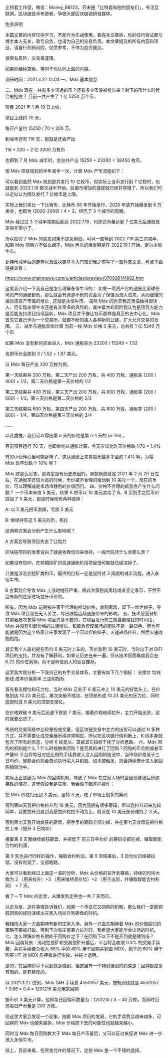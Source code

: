比特君工作室，微信：Money_BB123，芥末圈「比特君和他的朋友们」，专注互联网，区块链技术布道者，争做头部区块链调研自媒体。


免责声明


本篇文章的内容仅供学习，不能作为实战使用。看完本文章后，你的任何尝试都与博主本人无关，盈亏自负，也请为自己的交易负责。本文章提及的所有内容和项目，请自行判断风险，仅供参考，不作为投资建议。


投资有风险，交易需谨慎。


如果你继续查看，等同于你认同上面的内容。


调研时间：2021.3.27 12:03
一、Mdx 基本信息








二、Mdx 现在一共有多少流通的币？还有多少币没被挖出来？剩下的币什么时候会被挖完？
目前一共产生了 1 亿 5250 万个币，


项目 2021 年 1 月 19 日上线，


项目上线约 70 天，


每日产量约 15250 / 70 ≈ 200 万。


到减半还有 116 天，那就是还会产出


116 * 200 = 2 亿 3200 万枚币


也即到 7 月 Mdx 减半时，会总共产出 15250 + 23200 = 38450 枚币。


按 Mdx 项目规划的半年减半一次，计算 Mdx 产币流程如下：






可以看到虽然 Mdx 规划是共发行 10 亿枚币，但实际上当币发行到 7 亿枚时，也就是到 2023.1.19 那次减半开始，后面币增加的速度就已经非常慢了，所以我们可以近似认为团队发行 7 亿枚币是上限。


实际上我们类比一下比特币，比特币 08 年开始发行，2020 年底开始爆发到 6 万美金，也即为 (2020-2008) / 4 = 3，经历了 3 个减半的周期。


Mdx 经过过 3 个减半周期后到达 2022.7.19，也即总币量达到 7 亿美元后通胀就变得非常小了。


所以投资了 Mdx 的朋友如果不是急用钱，可以一直等到 2022.7.19 第三次减半，如果 Mdx 项目方不做幺蛾子，Mdx 再次的爆发期是在 2022.10.1 开始，走向永恒牛市。


比特币减半后的走势以及区块链基本入门知识我之前写了一篇科普文章，可点下面链接查看：


https://www.chainnews.com/u/articles/preview/070928141682.htm


这里我介绍一下我自己是怎么理解永恒牛市的：
如果一项资产它的通胀比全球任何资产的通胀都低，那么就会有源源不断的资金为了保值而流入进来，从而缓慢的推动该资产市值的增长 , 这就是永恒牛市。
虽然 Mdx 的远景我这里描绘得很诱人，但实现永恒牛市还是有非常多的风险的，其中最大的风险我认为是项目方能力是否能支持项目持续运转，Mdx 项目并不像比特币那样是真正的去中心化，Mdx 首先它自己作为一个交易所，就要不断的接入各种新的公链，扩大允许交易的范围。
三、减半与通胀具体计算
当前一枚 Mdx 价格 3 美元，总共有 1 亿 5249 万个币


如果 Mdx 没有新的资金进入，Mdx 通胀率为 23200 / 15249 = 1.52


也即币价会跌到 3 / 1.52 = 1.97 美元。


以 Mdx 每日产出 200 万枚为例，


第一天结束共 200 万枚，第二天产出 200 万枚，共 400 万枚，通胀率 (200 / 400) = 1/2，第二天价格是第一天价格的 1/2


第二天结束共 400 万枚，第三天产出 200 万枚，共 600 万枚，通胀率 (200 / 600) = 1/3，第三天价格是第二天价格的 2/3


第三天结束共 600 万枚，第四天产出 200 万枚，共 800 万枚，通胀率 (200 / 800) = 1/4，第四天价格是第三天价格的 3/4


……


以此类推，我们可以得出第 n 天的价格是第 n-1 天的 (n-1/n) 。


目前项目运行 70 天，也即单纯从通胀计算，今天应该比昨天价格跌 1/70 = 1.4%


有的小伙伴心里可能卧槽了，这从通胀上来算每天最多才会跌 1.4% 啊，为啥 Mdx 动不动跌个 10% 呢？


Mdx 跌那么厉害，那肯定是有历史原因的，罪魁祸首就是 2021 年 2 月 20 日左右，在通胀率还较为高的时候，币价被不合理的推动到 10 美元一个，现在的币价，可以理解成是市场冷静后的价值回归。
四、价格不合理的疯涨会产生什么问题？
一个币本来值 5 美元，结果 A 把币以 10 美元卖给了 B，B 买到手之后币价跌回了 5 美元，那这时候他有两种选择：


A: 以 5 美元把币卖掉，亏损 5 美元


B: 继续持有这 5 美元的币，死扛


这两种方案会分别产生什么影响呢？


A 方案会导致项目失去了公信力


区块链项目的发家说白了就是依靠信仰来维持，一段代码凭什么卖那么贵？


如果没有信仰，在前期挖矿的高速通胀阶段项目很可能就已经凉掉了。


只要是涉及到挖矿类的币，最终的目标一定是坚持过 3 周期的减半流程，进入永恒牛市。


B 方案则会导致 Mdx 上涨时抛压严重，除非大家割肉离场或者坚定拿币，不然不会有新的庄家进场拉升币价的。


所有，因为 Mdx 前期被庄家不合理的推动价格，收割离场，留下一堆烂摊子，导致 Mdx 项目现在无人关注，每日跌幅远超通胀带来的影响。
五、技术层面分析
其实我屡次觉得 Mdx 项目方是不错的，在项目发行前三周最能赚钱的时间段，Mdx 并没有引起价格的过渡增长，和着急套现离场的团队不是一路货色，但也可能就是因为这个特质让庄家发现了一个可以捏的柿子，火速进场拉升，然后火速收割跑路。




其实我个人最初是在币价 6 美元时上车的，币价涨到 10 美元时，当时出于对 DiFi 项目的支持，并没有了解获利，如果让历史在来一遍，但从技术层面角度我会在 8.22 的价位离场，而不是听信别人的盲目推荐。


这里我大致分析一下我自己的右手交易体系，主要有如下几个指标：
支撑位
均线
影线
成本价偏离率
三连阴指标


首先看支撑位和压力位，当时 Mdx 正处于 6 美元冲上 10 美元的好势头上，在价格到达 10.23 美元后，屡次突破不成功，在顶部形成 10.23 美元的压力位，同时底部形成 9 美元的顶部支撑位。


在价格跌破 9 美元后迅速下跌到 7 美元，接着价格继续拉升，主力开始出货，这时就要出货了。


传统的交易系统中比较重视成交量，但区块链交易中主力的出货可以通过 N 多种方式，并不需要让成交量展示得非常明显，所以在区块链行情判断上，K 线本身就包含了所有的信息，分析 K 线足以，莫被其它指标干扰了分析思路。
六、Mdx 回购的机制是什么？什么时候触发回购？是否真的进行了回购？回购的币会削减总币产量吗
平台将每日对应比例的手续费收入注入回购销毁池中，当市场价格低于三日均价，智能合约则会自动执行买入并销毁。如未被触发，则会持续累计进入到回购销毁池中。


实际上正是因为 Mdx 的回购机制，导致了 Mdx 在庄家入场时会出现暴涨后迅速暴跌的情况，这里假设我是庄家，我会像下面这样操作：


把 Mdx 价格打压到 3 美元，坚持 3 天，吃了市场上很多的筹码


等到第四天我把价格拉升到 10 美元，因为我拥有很多筹码，所以我拉升起来比较简单，我要拉升到直到我感觉价格拉不动为止，假设在 10 美元部分维持了 3 天。


等到第七天我开始疯狂的砸盘，把手里的筹码全部出掉，并在第七天收盘前把价格拉上来（提升 3 日均价）


接着第 8 天我继续疯狂砸盘，并把低于 前三日平均价 的筹码全部吃掉，赚取智能合约的利润，


第 9 天也进行同样的操作，赚取合约利润，第 9 天结束后，3 日均价已经被拉低，没有利润了，全部跑路。


大家可以看到经过上面这一波的分析，Mdx 从价格的拉升到暴跌，持续的时间大致为 2 （用来拉升）+3 （用来维持高价位）+2 （用于出货，并赚取智能合约利润） = 7 天。


看了一下 Mdx 的走势，从爆发到走熊也一共 7 天而已。






以史为鉴，这件事情告诉我们，如果一个币说它又回购的机制，那么我们一定能铜鼓回购的规则演绎出庄家入场拉升到砸盘的时机。


我相信大家一方面期待有新的庄家入场，另外一方面又期待着 Mdx 的价值回归的策略不要被打破，等到下次有庄家暴力拉升时，我希望大家能学会出场的时机。
七、怎么理解价格长期处于回购价之下？在回购下以下不是买到就是赚到吗？
Mdx 回购背景：流动性挖矿和交易挖矿开启后，平台将会收取 0.3% 的交易手续费，并将手续费总收入 66% 中的 40% 用于回购并销毁 MDX，剩下的 60% 用于购买 HT 对 MDX 质押者进行空投，并链上透明。


是的，在回购价以下买到就是赚到，但这里有一个特别操蛋的约束是：回购额度是有限的、是有额度的。


以 2021.3.27 位例，Mdx 24H 手续费 4550057 美元，按规则也就是 4550057 * 0.66 * 0.4 = 1201215 美元用来回购


按币价 3 美元计算，也即每日回购币数量为：1201215 / 3 = 40 万枚，而同时目前每日产币量是 200 万枚。


但这里大家会发现一个现象，随着 Mdx 项目的发展，它的手续费会越来越多，可回购的 Mdx 也越来越多，Mdx 价格跌下去的可能性也就越来越小。


同时当 Mdx 每日回购数大于 Mdx 每日产币量后，又可以反过来促进 Mdx 进一步进入永恒牛市。


综上，目前来看，在资金允许的情况下，定投 Mdx 是一个不错的选择。